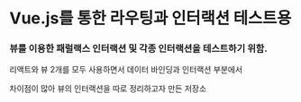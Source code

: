 # Vue.js를 통한 라우팅과 인터랙션 테스트용

### 뷰를 이용한 패럴랙스 인터랙션 및 각종 인터랙션을 테스트하기 위함.

리액트와 뷰 2개를 모두 사용하면서 데이터 바인딩과 인터랙션 부분에서

차이점이 많아 뷰의 인터랙션을 따로 정리하고자 만든 저장소
